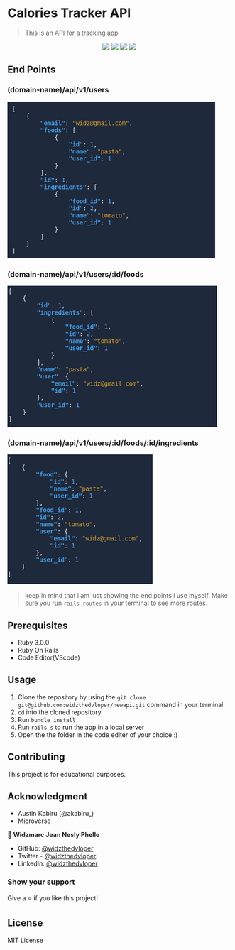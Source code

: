 # Calories Tracker API

> This is an API for a tracking app

<p align="center">
   <img src="https://img.shields.io/badge/Ubuntu-E95420?style=for-the-badge&logo=ubuntu&logoColor=white">
   <img src="https://img.shields.io/badge/GitHub-100000?style=for-the-badge&logo=github&logoColor=white">
   <img src="https://img.shields.io/badge/Ruby-CC342D?style=for-the-badge&logo=ruby&logoColor=white">
   <img src="https://img.shields.io/badge/Ruby_on_Rails-CC0000?style=for-the-badge&logo=ruby-on-rails&logoColor=white">
</p>

## End Points

### (domain-name)/api/v1/users

![endpoint](./api-v1-users.png)

### (domain-name)/api/v1/users/:id/foods

![endpoint](./api-v1-users-id-foods.png)

### (domain-name)/api/v1/users/:id/foods/:id/ingredients

![endpoint](./api-v1-users-id-foods-id-ingredients.png)

> keep in mind that i am just showing the 
end points i use myself. Make sure you 
run `rails routes` in your terminal to see more routes.

## Prerequisites

- Ruby 3.0.0
- Ruby On Rails
- Code Editor(VScode)

## Usage

1. Clone the repository by using the `git clone git@github.com:widzthedvloper/newapi.git` command in your terminal
2. `cd` into the cloned repository
3. Run `bundle install`
4. Run `rails s` to run the app in a local server
5. Open the the folder in the code editer of your choice :)

## Contributing

This project is for educational purposes.

## Acknowledgment

- Austin Kabiru (@akabiru_)
- Microverse

👤 **Widzmarc Jean Nesly Phelle**

- GitHub: [@widzthedvloper](https://github.com/widzthedvloper)
- Twitter - [@widzthedvloper](https://twitter.com/widzthedvloper)
- LinkedIn: [@widzthedvloper](https://www.linkedin.com/in/widzmarc-jean-nesly-phelle-252a26129/)

### Show your support

Give a ⭐️ if you like this project!

## License

MIT License
